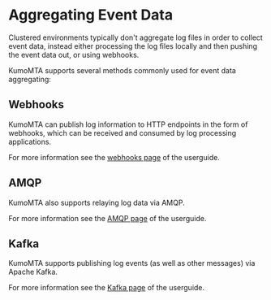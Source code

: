 # Aggregating Event Data

Clustered environments typically don't aggregate log files in order to collect event data, instead either processing the log files locally and then pushing the event data out, or using webhooks.

KumoMTA supports several methods commonly used for event data aggregating:

## Webhooks

KumoMTA can publish log information to HTTP endpoints in the form of webhooks, which can be received and consumed by log processing applications.

For more information see the [webhooks page](../operation/webhooks.md) of the userguide.

## AMQP

KumoMTA also supports relaying log data via AMQP. 

For more information see the [AMQP page](../policy/amqp.md) of the userguide.

## Kafka

KumoMTA supports publishing log events (as well as other messages) via Apache Kafka.

For more information see the [Kafka page](../policy/kafka.md) of the userguide.